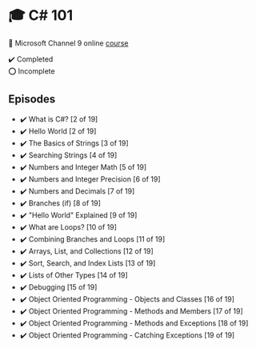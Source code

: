 # :mortar_board: C# 101

:link: Microsoft Channel 9 online [course][course]

:heavy_check_mark: Completed  
:o: Incomplete

## Episodes

- :heavy_check_mark: What is C#? [2 of 19]
- :heavy_check_mark: Hello World [2 of 19]
- :heavy_check_mark: The Basics of Strings [3 of 19]
- :heavy_check_mark: Searching Strings [4 of 19]
- :heavy_check_mark: Numbers and Integer Math [5 of 19]
- :heavy_check_mark: Numbers and Integer Precision [6 of 19]
- :heavy_check_mark: Numbers and Decimals [7 of 19]
- :heavy_check_mark: Branches (if) [8 of 19]
- :heavy_check_mark: "Hello World" Explained [9 of 19]
- :heavy_check_mark: What are Loops? [10 of 19]
- :heavy_check_mark: Combining Branches and Loops [11 of 19]
- :heavy_check_mark: Arrays, List, and Collections [12 of 19]
- :heavy_check_mark: Sort, Search, and Index Lists [13 of 19]
- :heavy_check_mark: Lists of Other Types [14 of 19]
- :heavy_check_mark: Debugging [15 of 19]
- :heavy_check_mark: Object Oriented Programming - Objects and Classes [16 of 19]
- :heavy_check_mark: Object Oriented Programming - Methods and Members [17 of 19]
- :heavy_check_mark: Object Oriented Programming - Methods and Exceptions [18 of 19]
- :heavy_check_mark: Object Oriented Programming - Catching Exceptions [19 of 19]

[course]: https://channel9.msdn.com/Series/CSharp-101/
